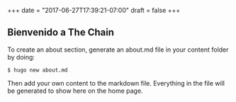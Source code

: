 +++
date = "2017-06-27T17:39:21-07:00"
draft = false
+++

## Bienvenido a The Chain

To create an about section, generate an about.md file in your content folder by doing:

```console
$ hugo new about.md
```

Then add your own content to the markdown file. Everything in the file will be generated to show here on the home page.
